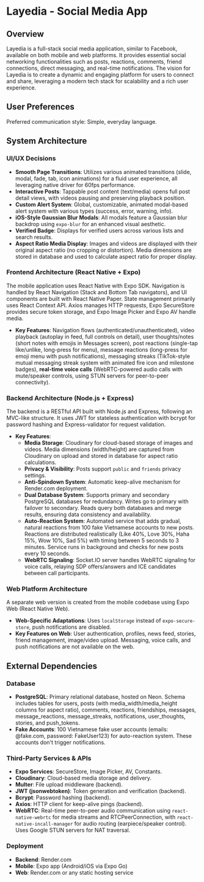 # Layedia - Social Media App

## Overview
Layedia is a full-stack social media application, similar to Facebook, available on both mobile and web platforms. It provides essential social networking functionalities such as posts, reactions, comments, friend connections, direct messaging, and real-time notifications. The vision for Layedia is to create a dynamic and engaging platform for users to connect and share, leveraging a modern tech stack for scalability and a rich user experience.

## User Preferences
Preferred communication style: Simple, everyday language.

## System Architecture

### UI/UX Decisions
- **Smooth Page Transitions**: Utilizes various animated transitions (slide, modal, fade, tab, icon animations) for a fluid user experience, all leveraging native driver for 60fps performance.
- **Interactive Posts**: Tappable post content (text/media) opens full post detail views, with videos pausing and preserving playback position.
- **Custom Alert System**: Global, customizable, animated modal-based alert system with various types (success, error, warning, info).
- **iOS-Style Gaussian Blur Modals**: All modals feature a Gaussian blur backdrop using `expo-blur` for an enhanced visual aesthetic.
- **Verified Badge**: Displays for verified users across various lists and search results.
- **Aspect Ratio Media Display**: Images and videos are displayed with their original aspect ratio (no cropping or distortion). Media dimensions are stored in database and used to calculate aspect ratio for proper display.

### Frontend Architecture (React Native + Expo)
The mobile application uses React Native with Expo SDK. Navigation is handled by React Navigation (Stack and Bottom Tab navigators), and UI components are built with React Native Paper. State management primarily uses React Context API. Axios manages HTTP requests, Expo SecureStore provides secure token storage, and Expo Image Picker and Expo AV handle media.
- **Key Features**: Navigation flows (authenticated/unauthenticated), video playback (autoplay in feed, full controls on detail), user thoughts/notes (short notes with emojis in Messages screen), post reactions (single-tap like/unlike, long-press for menu), message reactions (long-press for emoji menu with push notifications), messaging streaks (TikTok-style mutual messaging streak system with animated fire icon and milestone badges), **real-time voice calls** (WebRTC-powered audio calls with mute/speaker controls, using STUN servers for peer-to-peer connectivity).

### Backend Architecture (Node.js + Express)
The backend is a RESTful API built with Node.js and Express, following an MVC-like structure. It uses JWT for stateless authentication with bcrypt for password hashing and Express-validator for request validation.
- **Key Features**:
  - **Media Storage**: Cloudinary for cloud-based storage of images and videos. Media dimensions (width/height) are captured from Cloudinary on upload and stored in database for aspect ratio calculations.
  - **Privacy & Visibility**: Posts support `public` and `friends` privacy settings.
  - **Anti-Spindown System**: Automatic keep-alive mechanism for Render.com deployment.
  - **Dual Database System**: Supports primary and secondary PostgreSQL databases for redundancy. Writes go to primary with failover to secondary. Reads query both databases and merge results, ensuring data consistency and availability.
  - **Auto-Reaction System**: Automated service that adds gradual, natural reactions from 100 fake Vietnamese accounts to new posts. Reactions are distributed realistically (Like 40%, Love 30%, Haha 15%, Wow 10%, Sad 5%) with timing between 5 seconds to 3 minutes. Service runs in background and checks for new posts every 10 seconds.
  - **WebRTC Signaling**: Socket.IO server handles WebRTC signaling for voice calls, relaying SDP offers/answers and ICE candidates between call participants.

### Web Platform Architecture
A separate web version is created from the mobile codebase using Expo Web (React Native Web).
- **Web-Specific Adaptations**: Uses `localStorage` instead of `expo-secure-store`, push notifications are disabled.
- **Key Features on Web**: User authentication, profiles, news feed, stories, friend management, image/video upload. Messaging, voice calls, and push notifications are not available on the web.

## External Dependencies

### Database
- **PostgreSQL**: Primary relational database, hosted on Neon. Schema includes tables for users, posts (with media_width/media_height columns for aspect ratio), comments, reactions, friendships, messages, message_reactions, message_streaks, notifications, user_thoughts, stories, and push_tokens.
- **Fake Accounts**: 100 Vietnamese fake user accounts (emails: @fake.com, password: FakeUser123) for auto-reaction system. These accounts don't trigger notifications.

### Third-Party Services & APIs
- **Expo Services**: SecureStore, Image Picker, AV, Constants.
- **Cloudinary**: Cloud-based media storage and delivery.
- **Multer**: File upload middleware (backend).
- **JWT (jsonwebtoken)**: Token generation and verification (backend).
- **Bcrypt**: Password hashing (backend).
- **Axios**: HTTP client for keep-alive pings (backend).
- **WebRTC**: Real-time peer-to-peer audio communication using `react-native-webrtc` for media streams and RTCPeerConnection, with `react-native-incall-manager` for audio routing (earpiece/speaker control). Uses Google STUN servers for NAT traversal.

### Deployment
- **Backend**: Render.com
- **Mobile**: Expo app (Android/iOS via Expo Go)
- **Web**: Render.com or any static hosting service